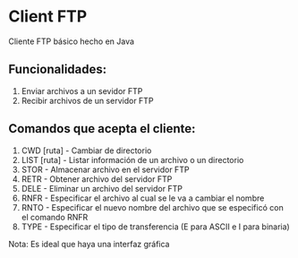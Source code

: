 Client FTP
=========

Cliente FTP básico hecho en Java

<h2>Funcionalidades:</h2>

1. Enviar archivos a un sevidor FTP
2. Recibir archivos de un servidor FTP

<h2>Comandos que acepta el cliente:</h2>

1. CWD [ruta] - Cambiar de directorio
2. LIST [ruta] - Listar información de un archivo o un directorio
3. STOR <ruta-archivo> - Almacenar archivo en el servidor FTP
4. RETR <ruta-archivo> - Obtener archivo del servidor FTP
5. DELE <ruta-archivo> - Eliminar un archivo del servidor FTP
6. RNFR <ruta-archivo> - Especificar el archivo al cual se le va a cambiar el nombre
7. RNTO <ruta-archivo> - Especificar el nuevo nombre del archivo que se especificó con el comando RNFR
8. TYPE <type-character> - Especificar el tipo de transferencia (E para ASCII e I para binaria)

Nota: Es ideal que haya una interfaz gráfica
